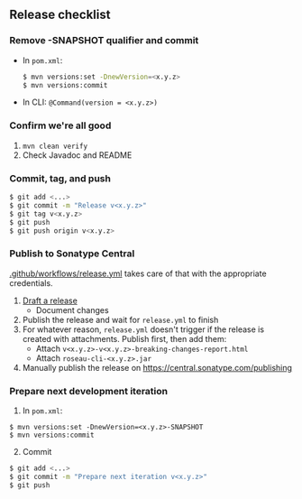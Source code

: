 ## Release checklist

### Remove -SNAPSHOT qualifier and commit

- In `pom.xml`:
  ```bash
  $ mvn versions:set -DnewVersion=<x.y.z>
  $ mvn versions:commit
  ```
- In CLI:
  `@Command(version = <x.y.z>)`

### Confirm we're all good

1. `mvn clean verify`
2. Check Javadoc and README

### Commit, tag, and push
```bash
$ git add <...>
$ git commit -m "Release v<x.y.z>"
$ git tag v<x.y.z>
$ git push
$ git push origin v<x.y.z>
```

### Publish to Sonatype Central
[.github/workflows/release.yml](.github/workflows/release.yml) takes care of that with the appropriate credentials.

  1. [Draft a release](https://github.com/alien-tools/roseau/releases/new)
     - Document changes
  2. Publish the release and wait for `release.yml` to finish
  3. For whatever reason, `release.yml` doesn't trigger if the release is created with attachments.
     Publish first, then add them:
     - Attach `v<x.y.z>-v<x.y.z>-breaking-changes-report.html`
     - Attach `roseau-cli-<x.y.z>.jar`
  4. Manually publish the release on https://central.sonatype.com/publishing 

### Prepare next development iteration

1. In `pom.xml`:
  ```
  $ mvn versions:set -DnewVersion=<x.y.z>-SNAPSHOT
  $ mvn versions:commit
  ```
2. Commit
```bash
$ git add <...>
$ git commit -m "Prepare next iteration v<x.y.z>"
$ git push
```
